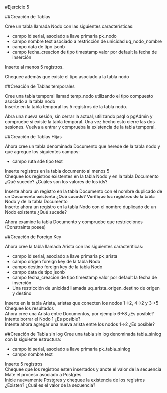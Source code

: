 #Ejercicio 5

##Creación de Tablas

Cree un tabla llamada Nodo con las siguientes características:

* campo id serial, asociado a llave primaria pk_nodo
* campo nombre text asociado a restricción de unicidad uq_nodo_nombre
* campo data de tipo jsonb
* campo fecha_creacion de tipo timestamp valor por default la fecha de inserción


Inserte al menos 5 registros.  

Chequee además que existe el tipo asociado a la tabla nodo  

##Creación de Tablas temporales

Cree una tabla temporal llamad temp_nodo utilizando el tipo compuesto asociado a la tabla nodo  
Inserte en la tabla temporal los 5 registros de la tabla nodo.  

Abra una nueva sesión, sin cerrar la actual,  utilizando psql o pgAdmin y compruebe si existe la tabla temporal. Una vez hecho esto cierre las dos sesiones. Vuelva a entrar y comprueba la existencia de la tabla temporal.

##Creación de Tablas Hijas

Ahora cree un tabla denominada Documento que herede de la tabla nodo y que agregue los siguientes campos:

* campo ruta sde tipo text

Inserte registros en la tabla documento al menos 5  
Chequee los registros existentes en la tabla Nodo y en la tabla Documento  
¿Qué sucede? ¿Cuáles son los valores de los ids?  

Inserte ahora un registro en la tabla Documento con el nombre duplicado de un Documento   existente ¿Qué sucede? Verifique los registros de la tabla Nodo y de la tabla Documento  
Inserte ahora un registro en la tabla Nodo con el nombre duplicado de un Nodo existente ¿Qué sucede?  

Ahora examine la tabla Documento y compruebe que restricciones (Constraints posee)   

##Creación de Foreign Key

Ahora cree la tabla llamada Arista con las siguientes caracteríticas:

* campo id serial, asociado a llave primaria pk_arista
* campo origen foreign key de la tabla Nodo
* campo destino foreign key de la tabla Nodo
* campo data de tipo jsonb
* campo fecha_creacion de tipo timestamp valor por default la fecha de inserción
* Una restricción de unicidad llamada uq_arista_origen_destino de origen y destino

Inserte en la tabla Arista, aristas que conecten los nodos 1->2, 4->2 y 3->5  
Chequee los resultados  
Ahora cree una Arista entre Documentos, por ejemplo 6->8 ¿Es posible?  
Intente borrar el Nodo 1 ¿Es posible?  
Intente ahora agregar una nueva arista entre los nodos 1->2 ¿Es posible?  

##Creación de Tabla sin log
Cree una tabla sin log denominada tabla_sinlog con la siguiente estructura:  

* campo id serial, asociado a llave primaria pk_tabla_sinlog
* campo nombre text

Inserte 5 registros  
Chequee que los registros esten insertados y anote el valor de la secuencia
Mate el proceso asociado a Postgres  
Inicie nuevamente Postgres y chequee la existencia de los registros ¿Existen?
¿Cuál es el valor de la secuencia?













